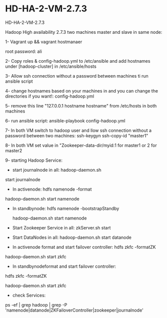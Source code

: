 # HD-HA-2-VM-2.7.3
HD-HA-2-VM-2.7.3

Hadoop High availability 2.7.3 two machines master and slave in same node:

1- Vagrant up && vagrant hostmanaer
   
   root password: ali

2- Copy roles & config-hadoop.yml to /etc/ansible and add hostnames under [hadoop-cluster] in /etc/ansible/hosts

3- Allow ssh connection without a password between machines ti run ansible script

4- change hostnames based on your machines in and you can change the directories if you want!: config-hadoop.yml 

5- remove this line "127.0.0.1 hostname hostname" from /etc/hosts in both machines

6- run ansible script: ansible-playbook config-hadoop.yml

7- In both VM switch to hadoop user and llow ssh connection without a password between two machines: ssh-keygyn ssh-copy-id "master1"

8- In both VM set value in "Zookeeper-data-dir/myid:1 for master1 or 2 for master2

9- starting Hadoop Service:

- start journalnode in all: hadoop-daemon.sh
  

start journalnode

- In activenode: hdfs namenode -format
  

hadoop-daemon.sh start namenode

- In standbynode: hdfs namenode -bootstrapStandby
  
  hadoop-daemon.sh start namenode

- Start Zookeeper Service in all: zkServer.sh start

- Start DataNodes in all: hadoop-daemon.sh start datanode

- In activenode format and start failover controller: hdfs zkfc -formatZK

hadoop-daemon.sh start zkfc

- In standbynodeformat and start failover controller:

hdfs zkfc -formatZK

hadoop-daemon.sh start zkfc

- check Services: 

ps -ef | grep hadoop | grep -P 'namenode|datanode|ZKFailoverController|zookeeper|journalnode'

